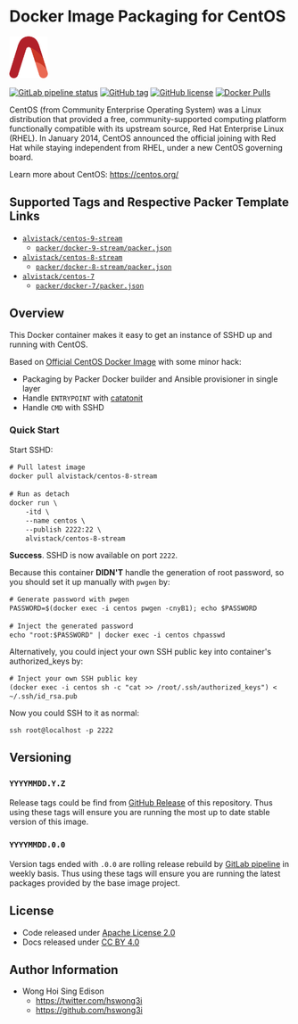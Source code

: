 # Docker Image Packaging for CentOS

<a href="https://alvistack.com" title="AlviStack" target="_blank"><img src="/alvistack.svg" height="75" alt="AlviStack"></a>

[![GitLab pipeline
status](https://img.shields.io/gitlab/pipeline/alvistack/docker-centos/master)](https://gitlab.com/alvistack/docker-centos/-/pipelines)
[![GitHub
tag](https://img.shields.io/github/tag/alvistack/docker-centos.svg)](https://github.com/alvistack/docker-centos/tags)
[![GitHub
license](https://img.shields.io/github/license/alvistack/docker-centos.svg)](https://github.com/alvistack/docker-centos/blob/master/LICENSE)
[![Docker
Pulls](https://img.shields.io/docker/pulls/alvistack/centos-8-stream.svg)](https://hub.docker.com/r/alvistack/centos-8-stream)

CentOS (from Community Enterprise Operating System) was a Linux
distribution that provided a free, community-supported computing
platform functionally compatible with its upstream source, Red Hat
Enterprise Linux (RHEL). In January 2014, CentOS announced the official
joining with Red Hat while staying independent from RHEL, under a new
CentOS governing board.

Learn more about CentOS: <https://centos.org/>

## Supported Tags and Respective Packer Template Links

- [`alvistack/centos-9-stream`](https://hub.docker.com/r/alvistack/centos-9-stream)
  - [`packer/docker-9-stream/packer.json`](https://github.com/alvistack/docker-centos/blob/master/packer/docker-9-stream/packer.json)
- [`alvistack/centos-8-stream`](https://hub.docker.com/r/alvistack/centos-8-stream)
  - [`packer/docker-8-stream/packer.json`](https://github.com/alvistack/docker-centos/blob/master/packer/docker-8-stream/packer.json)
- [`alvistack/centos-7`](https://hub.docker.com/r/alvistack/centos-7)
  - [`packer/docker-7/packer.json`](https://github.com/alvistack/docker-centos/blob/master/packer/docker-7/packer.json)

## Overview

This Docker container makes it easy to get an instance of SSHD up and
running with CentOS.

Based on [Official CentOS Docker
Image](https://hub.docker.com/_/centos/) with some minor hack:

- Packaging by Packer Docker builder and Ansible provisioner in single
  layer
- Handle `ENTRYPOINT` with
  [catatonit](https://github.com/openSUSE/catatonit)
- Handle `CMD` with SSHD

### Quick Start

Start SSHD:

    # Pull latest image
    docker pull alvistack/centos-8-stream

    # Run as detach
    docker run \
        -itd \
        --name centos \
        --publish 2222:22 \
        alvistack/centos-8-stream

**Success**. SSHD is now available on port `2222`.

Because this container **DIDN'T** handle the generation of root
password, so you should set it up manually with `pwgen` by:

    # Generate password with pwgen
    PASSWORD=$(docker exec -i centos pwgen -cnyB1); echo $PASSWORD

    # Inject the generated password
    echo "root:$PASSWORD" | docker exec -i centos chpasswd

Alternatively, you could inject your own SSH public key into container's
authorized_keys by:

    # Inject your own SSH public key
    (docker exec -i centos sh -c "cat >> /root/.ssh/authorized_keys") < ~/.ssh/id_rsa.pub

Now you could SSH to it as normal:

    ssh root@localhost -p 2222

## Versioning

### `YYYYMMDD.Y.Z`

Release tags could be find from [GitHub
Release](https://github.com/alvistack/docker-centos/tags) of this
repository. Thus using these tags will ensure you are running the most
up to date stable version of this image.

### `YYYYMMDD.0.0`

Version tags ended with `.0.0` are rolling release rebuild by [GitLab
pipeline](https://gitlab.com/alvistack/docker-centos/-/pipelines) in
weekly basis. Thus using these tags will ensure you are running the
latest packages provided by the base image project.

## License

- Code released under [Apache License 2.0](LICENSE)
- Docs released under [CC BY
  4.0](http://creativecommons.org/licenses/by/4.0/)

## Author Information

- Wong Hoi Sing Edison
  - <https://twitter.com/hswong3i>
  - <https://github.com/hswong3i>
